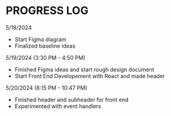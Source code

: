# PROGRESS LOG

5/18/2024
- Start Figma diagram
- Finalized baseline ideas

5/19/2024 (3:30 PM - 4:50 PM)
- Finished Figma ideas and start rough design document
- Start Front End Developement with React and made header

5/20/2024 (8:15 PM - 10:47 PM)
- Finished header and subheader for front end
- Experimented with event handlers